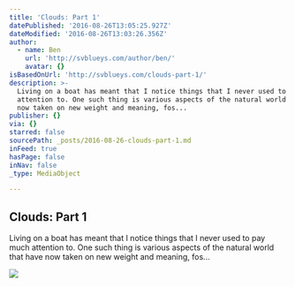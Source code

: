 ```yaml
---
title: 'Clouds: Part 1'
datePublished: '2016-08-26T13:05:25.927Z'
dateModified: '2016-08-26T13:03:26.356Z'
author:
  - name: Ben
    url: 'http://svblueys.com/author/ben/'
    avatar: {}
isBasedOnUrl: 'http://svblueys.com/clouds-part-1/'
description: >-
  Living on a boat has meant that I notice things that I never used to pay much
  attention to. One such thing is various aspects of the natural world that have
  now taken on new weight and meaning, fos...
publisher: {}
via: {}
starred: false
sourcePath: _posts/2016-08-26-clouds-part-1.md
inFeed: true
hasPage: false
inNav: false
_type: MediaObject

---
```

<article style=""><h1>Clouds: Part 1</h1><p>Living on a boat has meant that I notice things that I never used to pay much attention to. One such thing is various aspects of the natural world that have now taken on new weight and meaning, fos...</p><img src="http://svblueys.com/wp-content/uploads/2016/08/dscf1861-edit-2-edit-edit.jpg" /></article>